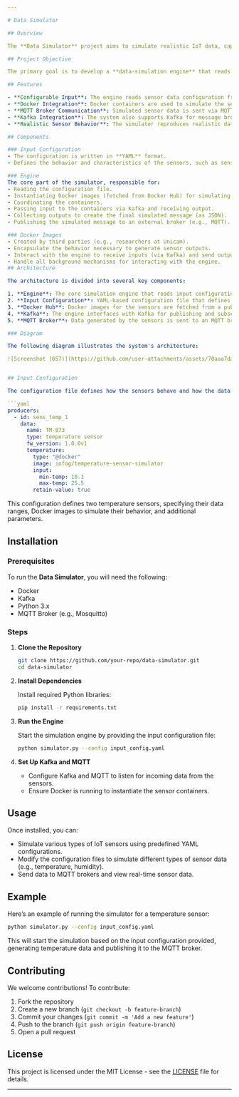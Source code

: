 ```yaml
---

# Data Simulator

## Overview

The **Data Simulator** project aims to simulate realistic IoT data, capturing patterns that reflect actual phenomena. For example, when simulating an IoT temperature sensor, the data should show values that follow regular temperature fluctuations over time. The simulator generates these data streams and sends them to an IoT broker, such as MQTT, for further processing.

## Project Objective

The primary goal is to develop a **data-simulation engine** that reads from an **input configuration** file and generates data messages. These messages can then be sent to a broker like MQTT or consumed by a system that manages IoT sensors or devices.

## Features

- **Configurable Input**: The engine reads sensor data configuration from a YAML file, allowing flexible and customizable simulation of various sensors.
- **Docker Integration**: Docker containers are used to simulate the sensors, facilitating scalable deployment.
- **MQTT Broker Communication**: Simulated sensor data is sent via MQTT, a popular messaging protocol for IoT.
- **Kafka Integration**: The system also supports Kafka for message brokering and ensures scalable data ingestion and processing.
- **Realistic Sensor Behavior**: The simulator reproduces realistic data behavior, such as fluctuating temperature readings from IoT sensors.

## Components

### Input Configuration
- The configuration is written in **YAML** format.
- Defines the behavior and characteristics of the sensors, such as sensor type, firmware version, data generation ranges, and more.

### Engine
The core part of the simulator, responsible for:
- Reading the configuration file.
- Instantiating Docker images (fetched from Docker Hub) for simulating sensors.
- Coordinating the containers.
- Passing input to the containers via Kafka and receiving output.
- Collecting outputs to create the final simulated message (as JSON).
- Publishing the simulated message to an external broker (e.g., MQTT).

### Docker Images
- Created by third parties (e.g., researchers at Unicam).
- Encapsulate the behavior necessary to generate sensor outputs.
- Interact with the engine to receive inputs (via Kafka) and send output back (via Kafka).
- Handle all background mechanisms for interacting with the engine.
## Architecture

The architecture is divided into several key components:

1. **Engine**: The core simulation engine that reads input configurations and manages data production.
2. **Input Configuration**: YAML-based configuration file that defines the behavior and characteristics of each simulated sensor (e.g., temperature range, frequency of data production).
3. **Docker Hub**: Docker images for the sensors are fetched from a public repository and instantiated as required.
4. **Kafka**: The engine interfaces with Kafka for publishing and subscribing to sensor data messages.
5. **MQTT Broker**: Data generated by the sensors is sent to an MQTT broker for further processing or real-time monitoring.

### Diagram

The following diagram illustrates the system's architecture:

![Screenshot (657)](https://github.com/user-attachments/assets/70aaa7da-1019-43cf-9dd6-ddf3e26de7d5)


## Input Configuration

The configuration file defines how the sensors behave and how the data is generated. A sample configuration may look like this:

```yaml
producers:
  - id: sens_temp_1
    data:
      name: TM-873
      type: temperature sensor
      fw_version: 1.0.0v1
      temperature:
        type: "@docker"
        image: iofog/temperature-sensor-simulator
        input:
          min-temp: 10.1
          max-temp: 25.5
        retain-value: true
```

This configuration defines two temperature sensors, specifying their data ranges, Docker images to simulate their behavior, and additional parameters.

## Installation

### Prerequisites

To run the **Data Simulator**, you will need the following:

- Docker
- Kafka
- Python 3.x
- MQTT Broker (e.g., Mosquitto)

### Steps

1. **Clone the Repository**

   ```bash
   git clone https://github.com/your-repo/data-simulator.git
   cd data-simulator
   ```

2. **Install Dependencies**

   Install required Python libraries:

   ```bash
   pip install -r requirements.txt
   ```

3. **Run the Engine**

   Start the simulation engine by providing the input configuration file:

   ```bash
   python simulator.py --config input_config.yaml
   ```

4. **Set Up Kafka and MQTT**

   - Configure Kafka and MQTT to listen for incoming data from the sensors.
   - Ensure Docker is running to instantiate the sensor containers.

## Usage

Once installed, you can:

- Simulate various types of IoT sensors using predefined YAML configurations.
- Modify the configuration files to simulate different types of sensor data (e.g., temperature, humidity).
- Send data to MQTT brokers and view real-time sensor data.

## Example

Here’s an example of running the simulator for a temperature sensor:

```bash
python simulator.py --config input_config.yaml
```

This will start the simulation based on the input configuration provided, generating temperature data and publishing it to the MQTT broker.

## Contributing

We welcome contributions! To contribute:

1. Fork the repository
2. Create a new branch (`git checkout -b feature-branch`)
3. Commit your changes (`git commit -m 'Add a new feature'`)
4. Push to the branch (`git push origin feature-branch`)
5. Open a pull request

## License

This project is licensed under the MIT License - see the [LICENSE](LICENSE) file for details.

---
```


